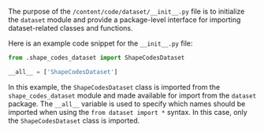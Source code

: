 The purpose of the `/content/code/dataset/__init__.py` file is to initialize the `dataset` module and provide a package-level interface for importing dataset-related classes and functions.

Here is an example code snippet for the `__init__.py` file:

```python
from .shape_codes_dataset import ShapeCodesDataset

__all__ = ['ShapeCodesDataset']
```

In this example, the `ShapeCodesDataset` class is imported from the `shape_codes_dataset` module and made available for import from the `dataset` package. The `__all__` variable is used to specify which names should be imported when using the `from dataset import *` syntax. In this case, only the `ShapeCodesDataset` class is imported.